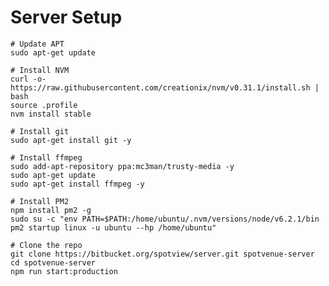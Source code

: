 # Server Setup
    
    # Update APT
    sudo apt-get update
    
    # Install NVM
    curl -o- https://raw.githubusercontent.com/creationix/nvm/v0.31.1/install.sh | bash
    source .profile
    nvm install stable
    
    # Install git
    sudo apt-get install git -y

    # Install ffmpeg
    sudo add-apt-repository ppa:mc3man/trusty-media -y
    sudo apt-get update
    sudo apt-get install ffmpeg -y
    
    # Install PM2
    npm install pm2 -g
    sudo su -c "env PATH=$PATH:/home/ubuntu/.nvm/versions/node/v6.2.1/bin pm2 startup linux -u ubuntu --hp /home/ubuntu"
    
    # Clone the repo
    git clone https://bitbucket.org/spotview/server.git spotvenue-server
    cd spotvenue-server
    npm run start:production
    
